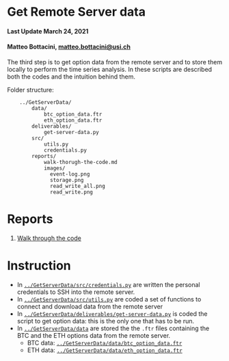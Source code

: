 # Get Remote Server data

#### Last Update March 24, 2021 ####
#### Matteo Bottacini, [matteo.bottacini@usi.ch](mailto:matteo.bottacini@usi.ch) ####

The third step is to get option data from the remote server and to store them locally to perform the time series analysis.
In these scripts are described both the codes and the intuition behind them.


Folder structure:
~~~~
    ../GetServerData/
        data/
            btc_option_data.ftr
            eth_option_data.ftr
        deliverables/
            get-server-data.py
        src/
            utils.py
            credentials.py
        reports/
            walk-thorugh-the-code.md
            images/
              event-log.png
              storage.png
              read_write_all.png
              read_write.png
~~~~


# Reports

1. [Walk through the code](reports/walk-through-the-code.md)


# Instruction
* In [`../GetServerData/src/credentials.py`](../GetServerData/src/credentials.py) are written the personal credentials to SSH into the remote server.
* In [`../GetServerData/src/utils.py`](../GetServerData/src/utils.py) are coded a set of functions to connect and download data from the remote server
* In [`../GetServerData/deliverables/get-server-data.py`](../GetServerData/deliverables/get-server-data.py) is coded the script to get option data: this is the only one that has to be run.
* In [`../GetServerData/data`](../GetServerData/data) are stored the the `.ftr` files containing the BTC and the ETH options data from the remote server.
    * BTC data: [`../GetServerData/data/btc_option_data.ftr`](../GetServerData/data/btc_option_data.ftr)
    * ETH data: [`../GetServerData/data/eth_option_data.ftr`](../GetServerData/data/eth_option_data.ftr)
